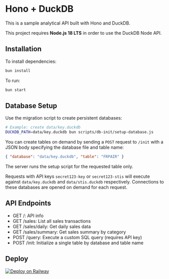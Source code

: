 # Hono + DuckDB

This is a sample analytical API built with Hono and DuckDB.

This project requires **Node.js 18 LTS** in order to use the DuckDB Node API.

## Installation

To install dependencies:

```bash
bun install
```

To run:

```bash
bun start
```

## Database Setup

Use the migration script to create persistent databases:

```bash
# Example: create data/key.duckdb
DUCKDB_PATH=data/key.duckdb bun scripts/db-init/setup-database.js
```

You can create tables on demand by sending a `POST` request to `/init` with a
JSON body specifying the database file and table name:

```json
{ "database": "data/key.duckdb", "table": "FRPAIR" }
```
The server runs the setup script for the requested table only.

Requests with API keys `secret123-key` or `secret123-stis` will execute against
`data/key.duckdb` and `data/stis.duckdb` respectively.
Connections to these databases are opened on demand for each request.

## API Endpoints

- GET /: API info
- GET /sales: List all sales transactions
- GET /sales/daily: Get daily sales data
- GET /sales/summary: Get sales summary by category
- POST /query: Execute a custom SQL query (requires API key)
- POST /init: Initialize a single table by database and table name

## Deploy

[![Deploy on Railway](https://railway.app/button.svg)](https://railway.app/template/i3i9G7?referralCode=jan)